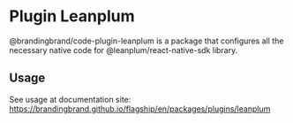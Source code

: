 # Plugin Leanplum

@brandingbrand/code-plugin-leanplum is a package that configures all the necessary native code for @leanplum/react-native-sdk library.

## Usage

See usage at documentation site: https://brandingbrand.github.io/flagship/en/packages/plugins/leanplum